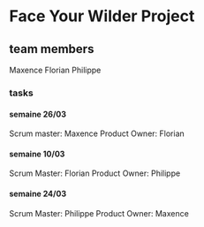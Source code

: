 # Face Your Wilder Project

## team members

Maxence
Florian
Philippe

### tasks


#### semaine 26/03
Scrum master:	Maxence
Product Owner:	Florian

#### semaine 10/03
Scrum Master:	Florian
Product Owner:	Philippe

#### semaine 24/03
Scrum Master:	Philippe
Product Owner:	Maxence
